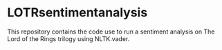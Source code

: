 # LOTRsentimentanalysis
This repository contains the code use to run a sentiment analysis on The Lord of the Rings trilogy using NLTK.vader.
